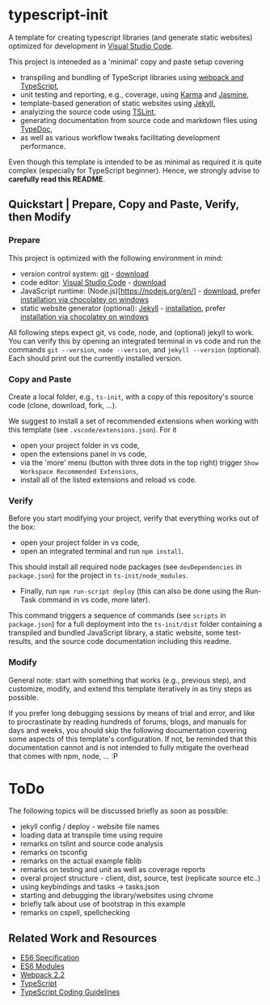 # typescript-init

A template for creating typescript libraries (and generate static websites) optimized for development in [Visual Studio Code](https://code.visualstudio.com/).

This project is inteneded as a 'minimal' copy and paste setup covering

* transpiling and bundling of TypeScript libraries using [webpack and TypeScript](https://webpack.js.org/guides/webpack-and-typescript/),
* unit testing and reporting, e.g., coverage, using [Karma](http://karma-runner.github.io/1.0/index.html) and [Jasmine](https://jasmine.github.io/),
* template-based generation of static websites using [Jekyll](http://jekyllrb.com/),
* analyizing the source code using [TSLint](https://palantir.github.io/tslint/),
* generating documentation from source code and markdown files using [TypeDoc](https://github.com/TypeStrong/typedoc),
* as well as various workflow tweaks facilitating development performance.

Even though this template is intended to be as minimal as required it is quite complex (especially for TypeScript beginner). Hence, we strongly advise to **carefully read this README**.


## Quickstart | Prepare, Copy and Paste, Verify, then Modify

### Prepare

This project is optimized with the following environment in mind:

* version control system: [git](https://git-scm.com/) - [download](https://git-scm.com/downloads)
* code editor: [Visual Studio Code](https://code.visualstudio.com/) - [download](https://code.visualstudio.com/Download)
* JavaScript runtime: (Node.js)[https://nodejs.org/en/] - [download](https://nodejs.org/en/download/), prefer [installation via chocolatey on windows](https://chocolatey.org/packages/nodejs)
* static website generator (optional): [Jekyll](http://jekyllrb.com/) - [installation](https://jekyllrb.com/docs/installation/), prefer [installation via chocolatey on windows](https://jekyllrb.com/docs/windows/#installation-via-chocolatey)

All following steps expect git, vs code, node, and (optional) jekyll to work. 
You can verify this by opening an integrated terminal in vs code and run the commands ```git --version```, ```node --version```, and ```jekyll --version``` (optional). Each should print out the currently installed version.


### Copy and Paste

Create a local folder, e.g., ```ts-init```, with a copy of this repository's source code (clone, download, fork, ...).

We suggest to install a set of recommended extensions when working with this template (see ```.vscode/extensions.json```). For it

* open your project folder in vs code,
* open the extensions panel in vs code,
* via the 'more' menu (button with three dots in the top right) trigger ```Show Workspace Recommended Extensions```,
* install all of the listed extensions and reload vs code.


### Verify

Before you start modifying your project, verify that everything works out of the box:

* open your project folder in vs code,
* open an integrated terminal and run ```npm install```.

This should install all required node packages (see ```devDependencies``` in ```package.json```) for the project in ```ts-init/node_modules```.

* Finally, run ```npm run-script deploy``` (this can also be done using the Run-Task command in vs code, more later).

This command triggers a sequence of commands (see ```scripts``` in ```package.json```) for a full deployment into the ```ts-init/dist``` folder containing a transpiled and bundled JavaScript library, a static website, some test-results, and the source code documentation including this readme.


### Modify

General note: start with something that works (e.g., previous step), and customize, modify, and extend this template iteratively in as tiny steps as possible.

If you prefer long debugging sessions by means of trial and error, and like to procrastinate by reading hundreds of forums, blogs, and manuals for days and weeks, you should skip the following documentation covering some aspects of this template's configuration. If not, be reminded that this documentation cannot and is not intended to fully mitigate the overhead that comes with npm, node, ... :P


# ToDo

The following topics will be discussed briefly as soon as possible:

* jekyll config / deploy - website file names
* loading data at transpile time using require
* remarks on tslint and source code analysis
* remarks on tsconfig
* remarks on the actual example fiblib
* remarks on testing and unit as well as coverage reports
* overal project structure - client, dist, source, test (replicate source etc..)
* using keybindings and tasks -> tasks.json
* starting and debugging the library/websites using chrome
* briefly talk about use of bootstrap in this example
* remarks on cspell, spellchecking


## Related Work and Resources

* [ES6 Specification](http://www.ecma-international.org/ecma-262/6.0/)
* [ES6 Modules](http://www.2ality.com/2014/09/es6-modules-final.html)
* [Webpack 2.2](https://webpack.js.org/configuration/)
* [TypeScript](https://www.typescriptlang.org/docs/tutorial.html)
* [TypeScript Coding Guidelines](https://github.com/Microsoft/TypeScript/wiki/Coding-guidelines)
